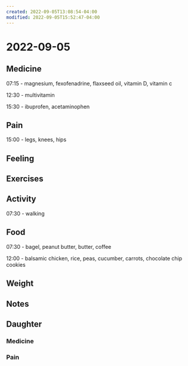 ```yaml
---
created: 2022-09-05T13:08:54-04:00
modified: 2022-09-05T15:52:47-04:00
---
```


# 2022-09-05

## Medicine

07:15 - magnesium, fexofenadrine, flaxseed oil, vitamin D, vitamin c

12:30 - multivitamin 

15:30 - ibuprofen, acetaminophen 

## Pain

15:00 - legs, knees, hips

## Feeling


## Exercises


## Activity

07:30 - walking

## Food

07:30 - bagel, peanut butter, butter, coffee

12:00 - balsamic chicken, rice, peas, cucumber, carrots, chocolate chip cookies 


## Weight


## Notes


## Daughter


### Medicine


### Pain
